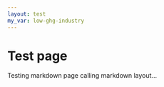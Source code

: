 ```yaml
---
layout: test
my_var: low-ghg-industry
---
```


# Test page

Testing markdown page calling markdown layout...
